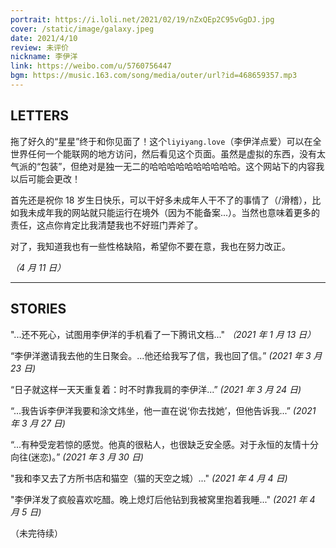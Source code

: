 ```yaml
---
portrait: https://i.loli.net/2021/02/19/nZxQEp2C95vGgDJ.jpg
cover: /static/image/galaxy.jpeg
date: 2021/4/10
review: 未评价
nickname: 李伊洋
link: https://weibo.com/u/5760756447
bgm: https://music.163.com/song/media/outer/url?id=468659357.mp3
---
```


## LETTERS

拖了好久的“星星”终于和你见面了！这个`liyiyang.love`（李伊洋点爱）可以在全世界任何一个能联网的地方访问，然后看见这个页面。虽然是虚拟的东西，没有太气派的“包装”，但绝对是独一无二的哈哈哈哈哈哈哈哈哈哈。这个网站下的内容我以后可能会更改！

首先还是祝你 18 岁生日快乐，可以干好多未成年人干不了的事情了（/滑稽），比如我未成年我的网站就只能运行在境外（因为不能备案...）。当然也意味着更多的责任，这点你肯定比我清楚我也不好班门弄斧了。

对了，我知道我也有一些性格缺陷，希望你不要在意，我也在努力改正。

_（4 月 11 日）_

<hr />

## STORIES

"...还不死心，试图用李伊洋的手机看了一下腾讯文档..."
_（2021 年 1 月 13 日）_

“李伊洋邀请我去他的生日聚会。...他还给我写了信，我也回了信。”
_(2021 年 3 月 23 日)_

“日子就这样一天天重复着：时不时靠我肩的李伊洋...”
_(2021 年 3 月 24 日)_

“...我告诉李伊洋我要和涂文炜坐，他一直在说‘你去找她’，但他告诉我...”
_(2021 年 3 月 27 日)_

“...有种受宠若惊的感觉。他真的很粘人，也很缺乏安全感。对于永恒的友情十分向往(迷恋)。”
_(2021 年 3 月 30 日)_

"我和李又去了方所书店和猫空（猫的天空之城）..."
_(2021 年 4 月 4 日)_

"李伊洋发了疯般喜欢吃醋。晚上熄灯后他钻到我被窝里抱着我睡..."
_(2021 年 4 月 5 日)_

（未完待续）
